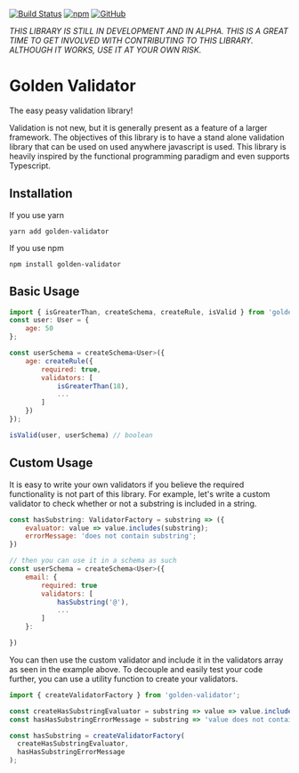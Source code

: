 [![Build Status](https://travis-ci.com/alaboudi/golden-validator.svg?branch=master)](https://travis-ci.com/alaboudi/golden-validator)
[![npm](https://img.shields.io/npm/v/golden-validator.svg)](https://npmjs.com/package/golden-validator)
[![GitHub](https://img.shields.io/github/license/mashape/apistatus.svg)](https://github.com/alaboudi/golden-validator/blob/master/LICENSE)



*THIS LIBRARY IS STILL IN DEVELOPMENT AND IN ALPHA. THIS IS A GREAT TIME TO
GET INVOLVED WITH CONTRIBUTING TO THIS LIBRARY. ALTHOUGH IT WORKS, USE IT
AT YOUR OWN RISK.*

# Golden Validator

The easy peasy validation library!


Validation is not new, but it is generally present as a feature of a larger framework. The objectives of this library
is to have a stand alone validation library that can be used on used anywhere javascript is used. This library is heavily
inspired by the functional programming paradigm and even supports Typescript.

## Installation
If you use yarn
```
yarn add golden-validator
```
If you use npm
```
npm install golden-validator 
```

## Basic Usage
```javascript
import { isGreaterThan, createSchema, createRule, isValid } from 'golden-validator';
const user: User = {
    age: 50
};

const userSchema = createSchema<User>({
    age: createRule({
        required: true,
        validators: [
            isGreaterThan(18),
            ...
        ]
    })
});

isValid(user, userSchema) // boolean
```

## Custom Usage
It is easy to write your own validators if you believe the required functionality
is not part of this library. For example, let's write a custom validator to
check whether or not a substring is included in a string.

```javascript
const hasSubstring: ValidatorFactory = substring => ({
    evaluator: value => value.includes(substring);
    errorMessage: 'does not contain substring';
})

// then you can use it in a schema as such
const userSchema = createSchema<User>({
    email: {
        required: true
        validators: [
            hasSubstring('@'),
            ...
        ]
    }:

})
```

You can then use the custom validator and include it in the validators array
as seen in the example above. To decouple and easily test your code further,
you can use a utility function to create your validators.

```javascript
import { createValidatorFactory } from 'golden-validator';

const createHasSubstringEvaluator = substring => value => value.includes(substring);
const hasHasSubstringErrorMessage = substring => 'value does not contain substring';

const hasSubstring = createValidatorFactory(
  createHasSubstringEvaluator,
  hasHasSubstringErrorMessage
);
```